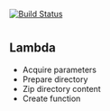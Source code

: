 [![Build Status](https://travis-ci.org/skazska/deploy-aws.svg?branch=master)](https://travis-ci.org/skazska/deploy-aws)
# 
## Lambda

* Acquire parameters
* Prepare directory
* Zip directory content
* Create function